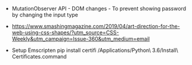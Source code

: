 - MutationObserver API - DOM changes - To prevent showing password by changing the input type
- https://www.smashingmagazine.com/2019/04/art-direction-for-the-web-using-css-shapes/?utm_source=CSS-Weekly&utm_campaign=Issue-360&utm_medium=email

- Setup Emscripten
pip install certifi
/Applications/Python\ 3.6/Install\ Certificates.command